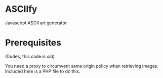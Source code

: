 ASCIIfy
=======

Javascript ASCII art generator


Prerequisites
=======

(Dudes, this code is *old*)

You need a proxy to circumvent same origin policy when retrieving images. 
Included here is a PHP file to do this.
